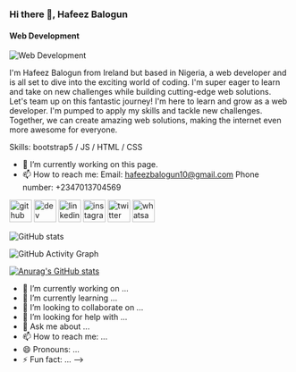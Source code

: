 ### Hi there 👋, Hafeez Balogun
#### Web Development 
![Web Development ](https://pbs.twimg.com/profile_banners/1515080526276796418/1697977865/600x200)

I'm Hafeez Balogun from Ireland but based in Nigeria, a web developer and is all set to dive into the exciting world of coding. I'm super eager to learn and take on new challenges while building cutting-edge web solutions. Let's team up on this fantastic journey! I'm here to learn and grow as a web developer. I'm pumped to apply my skills and tackle new challenges. Together, we can create amazing web solutions, making the internet even more awesome for everyone.


Skills: bootstrap5 / JS / HTML / CSS

- 🔭 I’m currently working on this page. 
- 📫 How to reach me: Email: hafeezbalogun10@gmail.com  Phone number: +2347013704569 


[<img src='https://cdn.jsdelivr.net/npm/simple-icons@3.0.1/icons/github.svg' alt='github' height='40'>](https://github.com/@xeefah10)  [<img src='https://cdn.jsdelivr.net/npm/simple-icons@3.0.1/icons/dev-dot-to.svg' alt='dev' height='40'>](https://dev.to/@zeefah10)  [<img src='https://cdn.jsdelivr.net/npm/simple-icons@3.0.1/icons/linkedin.svg' alt='linkedin' height='40'>](https://www.linkedin.com/in/@zeefah10/)  [<img src='https://cdn.jsdelivr.net/npm/simple-icons@3.0.1/icons/instagram.svg' alt='instagram' height='40'>](https://www.instagram.com/zeefah_balo/)  [<img src='https://cdn.jsdelivr.net/npm/simple-icons@3.0.1/icons/twitter.svg' alt='twitter' height='40'>](https://twitter.com/zeefah-bal)  [<img src='https://cdn.jsdelivr.net/npm/simple-icons@3.0.1/icons/whatsapp.svg' alt='whatsapp' height='40'>](+2347013704569)  

![GitHub stats](https://github-readme-stats.vercel.app/api?username=@xeefah10&show_icons=true)  

![GitHub Activity Graph](https://activity-graph.herokuapp.com/graph?username=@xeefah10)  




[![Anurag's GitHub stats](https://github-readme-stats.vercel.app/api?username=zeefah10)](https://github.com/anuraghazra/github-readme-stats)


- 🔭 I’m currently working on ...
- 🌱 I’m currently learning ...
- 👯 I’m looking to collaborate on ...
- 🤔 I’m looking for help with ...
- 💬 Ask me about ...
- 📫 How to reach me: ...
- 😄 Pronouns: ...
- ⚡ Fun fact: ...
-->
